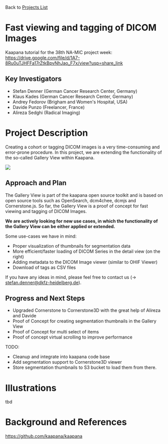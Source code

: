 Back to [Projects List](../../README.md#ProjectsList)

# Fast viewing and tagging of DICOM Images

Kaapana tutorial for the 38th NA-MIC project week:
https://drive.google.com/file/d/1A7-8Ru0uTJHFFa17rZtkBpvNhJao_F7x/view?usp=share_link

## Key Investigators

- Stefan Denner (German Cancer Research Center, Germany)
- Klaus Kades (German Cancer Research Center, Germany)
- Andrey Fedorov (Brigham and Women's Hospital, USA)
- Davide Punzo (Freelancer, France)
- Alireza Sedghi (Radical Imaging)

# Project Description

Creating a cohort or tagging DICOM images is a very time-consuming and error-prone procedure.
In this project, we are extending the functionality of the so-called Gallery View within Kaapana.

![](https://github.com/NA-MIC/ProjectWeek/releases/download/project-week-resources/PW38__KaapanaFastViewingAndTaggingOfDICOMImages__NA-MIC.gif)

## Approach and Plan

The Gallery View is part of the kaapana open source toolkit and is based on open source tools such as
OpenSearch, dcm4chee, dcmjs and Cornerstone.js.
So far, the Gallery View is a proof of concept for fast viewing and tagging of DICOM Images.

**We are actively looking for new use cases, in which the functionality of the Gallery View can be either applied or extended.**


Some use-cases we have in mind:
- Proper visualization of thumbnails for segmentation data
- More efficient/faster loading of DICOM Series in the detail view (on the right)
- Adding metadata to the DICOM Image viewer (similar to OHIF Viewer)
- Download of tags as CSV files

If you have any ideas in mind, please feel free to contact us (-> stefan.denner@dkfz-heidelberg.de).

## Progress and Next Steps

- Upgraded Cornerstone to Cornerstone3D with the great help of Alireza and Davide
- Proof of Concept for creating segmentation thumbnails in the Gallery View
- Proof of Concept for multi select of items
- Proof of concept virtual scrolling to improve performance

TODO:
- Cleanup and integrate into kaapana code base
- Add segmentation support to Cornerstone3D viewer
- Store segmentation thumbnails to S3 bucket to load them from there.

# Illustrations

tbd

# Background and References

https://github.com/kaapana/kaapana
